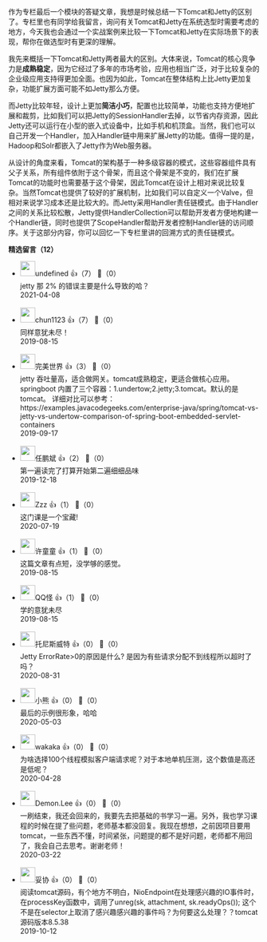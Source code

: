 作为专栏最后一个模块的答疑文章，我想是时候总结一下Tomcat和Jetty的区别了。专栏里也有同学给我留言，询问有关Tomcat和Jetty在系统选型时需要考虑的地方，今天我也会通过一个实战案例来比较一下Tomcat和Jetty在实际场景下的表现，帮你在做选型时有更深的理解。

我先来概括一下Tomcat和Jetty两者最大的区别。大体来说，Tomcat的核心竞争力是**成熟稳定**，因为它经过了多年的市场考验，应用也相当广泛，对于比较复杂的企业级应用支持得更加全面。也因为如此，Tomcat在整体结构上比Jetty更加复杂，功能扩展方面可能不如Jetty那么方便。

而Jetty比较年轻，设计上更加**简洁小巧**，配置也比较简单，功能也支持方便地扩展和裁剪，比如我们可以把Jetty的SessionHandler去掉，以节省内存资源，因此Jetty还可以运行在小型的嵌入式设备中，比如手机和机顶盒。当然，我们也可以自己开发一个Handler，加入Handler链中用来扩展Jetty的功能。值得一提的是，Hadoop和Solr都嵌入了Jetty作为Web服务器。

从设计的角度来看，Tomcat的架构基于一种多级容器的模式，这些容器组件具有父子关系，所有组件依附于这个骨架，而且这个骨架是不变的，我们在扩展Tomcat的功能时也需要基于这个骨架，因此Tomcat在设计上相对来说比较复杂。当然Tomcat也提供了较好的扩展机制，比如我们可以自定义一个Valve，但相对来说学习成本还是比较大的。而Jetty采用Handler责任链模式。由于Handler之间的关系比较松散，Jetty提供HandlerCollection可以帮助开发者方便地构建一个Handler链，同时也提供了ScopeHandler帮助开发者控制Handler链的访问顺序。关于这部分内容，你可以回忆一下专栏里讲的回溯方式的责任链模式。
<div><strong>精选留言（12）</strong></div><ul>
<li><img src="https://static001.geekbang.org/account/avatar/00/10/cb/ce/d9e00eb5.jpg" width="30px"><span>undefined</span> 👍（7） 💬（0）<div>jetty 那 2% 的错误主要是什么导致的哈？</div>2021-04-08</li><br/><li><img src="https://static001.geekbang.org/account/avatar/00/10/39/8b/af74591f.jpg" width="30px"><span>chun1123</span> 👍（7） 💬（0）<div>同样意犹未尽！</div>2019-08-15</li><br/><li><img src="https://static001.geekbang.org/account/avatar/00/12/8a/76/4abc8ac1.jpg" width="30px"><span>完美世界</span> 👍（3） 💬（0）<div>jetty 吞吐量高，适合做网关。tomcat成熟稳定，更适合做核心应用。
springboot 内置了三个容器：1.undertow;2.jetty;3.tomcat。默认的是tomcat。
详细对比可以参考：https:&#47;&#47;examples.javacodegeeks.com&#47;enterprise-java&#47;spring&#47;tomcat-vs-jetty-vs-undertow-comparison-of-spring-boot-embedded-servlet-containers
</div>2019-09-17</li><br/><li><img src="https://static001.geekbang.org/account/avatar/00/10/d8/d6/47da34bf.jpg" width="30px"><span>任鹏斌</span> 👍（2） 💬（0）<div>第一遍读完了打算开始第二遍细细品味</div>2019-12-18</li><br/><li><img src="" width="30px"><span>Zzz</span> 👍（1） 💬（0）<div>这门课是一个宝藏!</div>2020-07-19</li><br/><li><img src="https://static001.geekbang.org/account/avatar/00/0f/4d/fd/0aa0e39f.jpg" width="30px"><span>许童童</span> 👍（1） 💬（0）<div>这篇文章有点短，没学够的感觉。</div>2019-08-15</li><br/><li><img src="https://static001.geekbang.org/account/avatar/00/12/7b/57/a9b04544.jpg" width="30px"><span>QQ怪</span> 👍（1） 💬（0）<div>学的意犹未尽</div>2019-08-15</li><br/><li><img src="https://static001.geekbang.org/account/avatar/00/1a/62/24/07e2507c.jpg" width="30px"><span>托尼斯威特</span> 👍（0） 💬（0）<div>Jetty ErrorRate&gt;0的原因是什么? 是因为有些请求分配不到线程所以超时了吗？</div>2020-08-31</li><br/><li><img src="https://static001.geekbang.org/account/avatar/00/18/f1/7e/8925aba5.jpg" width="30px"><span>小熊</span> 👍（0） 💬（0）<div>最后的示例很形象，哈哈</div>2020-05-03</li><br/><li><img src="https://static001.geekbang.org/account/avatar/00/16/74/14/ea854bfc.jpg" width="30px"><span>wakaka</span> 👍（0） 💬（0）<div>为啥选择100个线程模拟客户端请求呢？对于本地单机压测，这个数值是高还是低呢？</div>2020-04-28</li><br/><li><img src="https://static001.geekbang.org/account/avatar/00/10/10/bb/f1061601.jpg" width="30px"><span>Demon.Lee</span> 👍（0） 💬（0）<div>一刷结束，我还会回来的，我要先去把基础的书学习一遍。另外，我也学习课程的时候在提了些问题，老师基本都没回复。我现在想想，之前因项目要用tomcat，一些东西不懂，时间紧张，问题提的都不是好问题，老师都不用回了，我会自己去思考。谢谢老师！</div>2020-03-22</li><br/><li><img src="https://static001.geekbang.org/account/avatar/00/13/11/78/4f0cd172.jpg" width="30px"><span>妥协</span> 👍（0） 💬（0）<div>阅读tomcat源码，有个地方不明白，NioEndpoint在处理感兴趣的IO事件时，在processKey函数中，调用了unreg(sk, attachment, sk.readyOps()); 这个不是在selector上取消了感兴趣感兴趣的事件吗？为何要这么处理？？tomcat源码版本8.5.38</div>2019-10-12</li><br/>
</ul>
